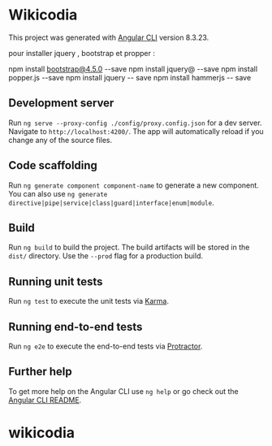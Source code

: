 # Wikicodia

This project was generated with [Angular CLI](https://github.com/angular/angular-cli) version 8.3.23.

pour installer jquery , bootstrap et propper : 

npm install bootstrap@4.5.0  --save
npm install jquery@ --save
npm install popper.js --save
npm install jquery -- save
npm install hammerjs -- save

## Development server

Run `ng serve --proxy-config ./config/proxy.config.json` for a dev server. Navigate to `http://localhost:4200/`. The app will automatically reload if you change any of the source files.

## Code scaffolding

Run `ng generate component component-name` to generate a new component. You can also use `ng generate directive|pipe|service|class|guard|interface|enum|module`.

## Build

Run `ng build` to build the project. The build artifacts will be stored in the `dist/` directory. Use the `--prod` flag for a production build.

## Running unit tests

Run `ng test` to execute the unit tests via [Karma](https://karma-runner.github.io).

## Running end-to-end tests

Run `ng e2e` to execute the end-to-end tests via [Protractor](http://www.protractortest.org/).

## Further help

To get more help on the Angular CLI use `ng help` or go check out the [Angular CLI README](https://github.com/angular/angular-cli/blob/master/README.md).
# wikicodia
